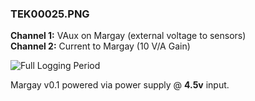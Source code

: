 ### TEK00025.PNG
**Channel 1:** VAux on Margay (external voltage to sensors)  
**Channel 2:** Current to Margay (10 V/A Gain)

![Full Logging Period](https://media.githubusercontent.com/media/bschulz1701/Holocron/master/LabNotebook/2019-1-11/TEK00025.PNG "Full Logging Period")

Margay v0.1 powered via power supply @ **4.5v** input. 

